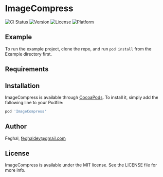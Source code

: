 # ImageCompress

[![CI Status](https://img.shields.io/travis/Feghal/ImageCompress.svg?style=flat)](https://travis-ci.org/Feghal/ImageCompress)
[![Version](https://img.shields.io/cocoapods/v/ImageCompress.svg?style=flat)](https://cocoapods.org/pods/ImageCompress)
[![License](https://img.shields.io/cocoapods/l/ImageCompress.svg?style=flat)](https://cocoapods.org/pods/ImageCompress)
[![Platform](https://img.shields.io/cocoapods/p/ImageCompress.svg?style=flat)](https://cocoapods.org/pods/ImageCompress)

## Example

To run the example project, clone the repo, and run `pod install` from the Example directory first.

## Requirements

## Installation

ImageCompress is available through [CocoaPods](https://cocoapods.org). To install
it, simply add the following line to your Podfile:

```ruby
pod 'ImageCompress'
```

## Author

Feghal, feghaldev@gmail.com

## License

ImageCompress is available under the MIT license. See the LICENSE file for more info.
